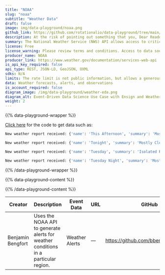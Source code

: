 ```yaml
---
title: "NOAA"
slug: "noaa"
subtitle: "Weather Data"
draft: false
image: img/data-playground/noaa.png
github_link: https://github.com/rotationalio/data-playground/tree/main/weather
description: At the risk of pointing out something that you, Dear Reader, may find rather obvious, weather is influential. Like the stock market, there are very few problems that aren't in some way influenced by the weather. And while the weather does not tend to be especially predictable on a day-to-day basis, it is a good predictor of seasonal patterns for a great many things. Is your industry or organization impacted by the weather in ways you could better prepare for? The National Oceanic and Atmospheric Administration's (NOAA's) National Weather Service offers critical real-time data including forecasts, alerts, observations, and other weather data. Use Ensign with this data source to generate a time-series dataset that you could add as a feature for machine learning models, financial planning, and strategy.
summary: The National Weather Service (NWS) API allows access to critical forecasts, alerts, observations, and other weather data.
license: Free
license_warning: Please review terms and conditions. Access to data sources can change.
producer_name: NOAA
producer_link: https://www.weather.gov/documentation/services-web-api
is_api_key_required: false
api_type: REST, JSON-LD, GeoJSON, OXML
sdks: N/A
limits: The rate limit is not public information, but allows a generous amount for typical use. If the rate limit is exceeded, the request will return with an error, and may be retried after the limit clears (typically within 5 seconds). Proxies are more likely to reach the limit, whereas requests directly from clients are not likely.
data: Weather forecasts, alerts, and observations
is_account_required: false
diagram_image: /img/data-playground/weather-eda.png
diagram_alt: Event-Driven Data Science Use Case with Ensign and Weather
weight: 2
---
```


{{% data-playground-wrapper %}}

<a href="https://github.com/rotationalio/data-playground/tree/main/weather" class="text-[#1D65A6] font-bold underline">Click here</a> for the code to get data such as:
```bash
New weather report received: {'name': 'This Afternoon', 'summary': 'Mostly Cloudy', 'temperature': 71, 'units': 'F', 'daytime': True, 'start': '2023-06-26T14:00:00-08:00', 'end': '2023-06-26T18:00:00-08:00'}

New weather report received: {'name': 'Tonight', 'summary': 'Mostly Cloudy then Isolated Rain Showers', 'temperature': 51, 'units': 'F', 'daytime': False, 'start': '2023-06-26T18:00:00-08:00', 'end': '2023-06-27T06:00:00-08:00'}

New weather report received: {'name': 'Tuesday', 'summary': 'Isolated Rain Showers', 'temperature': 73, 'units': 'F', 'daytime': True, 'start': '2023-06-27T06:00:00-08:00', 'end': '2023-06-27T18:00:00-08:00'}

New weather report received: {'name': 'Tuesday Night', 'summary': 'Mostly Cloudy', 'temperature': 52, 'units': 'F', 'daytime': False, 'start': '2023-06-27T18:00:00-08:00', 'end': '2023-06-28T06:00:00-08:00'}
```

{{% /data-playground-wrapper %}}

{{% data-playground-content %}}
<!-- section left blank -->
{{% /data-playground-content %}}

<section class="ml-10">
    <table class="table-auto border border-collapse border-slate-600 text-md mt-2 overflow-auto">
        <thead class="bg-[#1D65A6] text-white text-left">
            <tr>
                <th class="finnhub-showcase">Creator</th>
                <th class="finnhub-showcase">Description</th>
                <th class="finnhub-showcase">Event Data</th>
                <th class="finnhub-showcase">URL</th>
                <th class="finnhub-showcase">GitHub</th>
                <th class="finnhub-showcase">Date</th>
            </tr>
        </thead>
        <tbody>
            <tr>
                <td class="finnhub-showcase">Benjamin Bengfort</td>
                <td class="finnhub-showcase">Uses the NOAA API to generate alerts for weather conditions in a particular region.</td>
                <td class="finnhub-showcase">Weather Alerts</td>
                <td class="finnhub-showcase">&mdash;</td>
                <td class="finnhub-showcase underline">
                    <a href="https://github.com/bbengfort/noaalert" target="_blank">https://github.com/bbengfort/noaalert</a></td>
                <td class="finnhub-showcase">2023-08-18</td>
            </tr>
        </tbody>
    </table>
</section>
